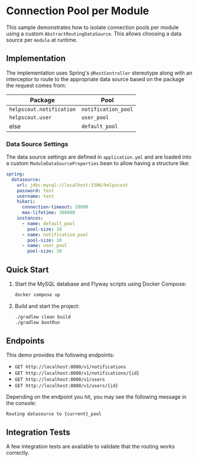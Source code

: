 # Connection Pool per Module

This sample demonstrates how to isolate connection pools per module using a custom `AbstractRoutingDataSource`. This allows choosing a data source per `module` at runtime.

## Implementation

The implementation uses Spring's `@RestController` stereotype along with an interceptor to route to the appropriate data source based on the package the request comes from:

| Package                  | Pool                |
|--------------------------|---------------------|
| `helpscout.notification` | `notification_pool` |
| `helpscout.user`         | `user_pool`         |
| else                     | `default_pool`      |

### Data Source Settings

The data source settings are defined in `application.yml` and are loaded into a custom `ModuleDataSourceProperties` bean to allow having a structure like:

```yaml
spring:
  datasource:
    url: jdbc:mysql://localhost:3306/helpscout
    password: test
    username: test
    hikari:
      connection-timeout: 20000
      max-lifetime: 300000
    instances:
      - name: default_pool
        pool-size: 10
      - name: notification_pool
        pool-size: 10
      - name: user_pool
        pool-size: 10
```

## Quick Start

1. Start the MySQL database and Flyway scripts using Docker Compose:

    ```bash
    docker compose up
    ```

2. Build and start the project:

    ```bash
    ./gradlew clean build
    ./gradlew bootRun
    ```

## Endpoints

This demo provides the following endpoints:

- `GET http://localhost:8080/v1/notifications`
- `GET http://localhost:8080/v1/notifications/{id}`
- `GET http://localhost:8080/v1/users`
- `GET http://localhost:8080/v1/users/{id}`

Depending on the endpoint you hit, you may see the following message in the console:

```
Routing datasource to {current}_pool
```

## Integration Tests

A few integration tests are available to validate that the routing works correctly.